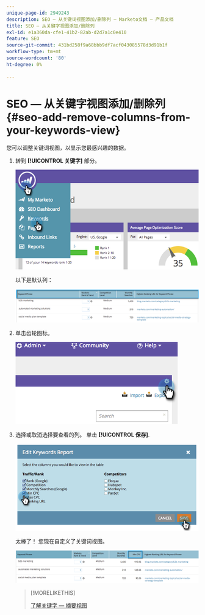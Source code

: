 ```yaml
---
unique-page-id: 2949243
description: SEO — 从关键词视图添加/删除列 — Marketo文档 — 产品文档
title: SEO — 从关键字视图添加/删除列
exl-id: e1a360da-cfe1-41b2-82ab-d2d7a1c0e410
feature: SEO
source-git-commit: 431bd258f9a68bbb9df7acf043085578d3d91b1f
workflow-type: tm+mt
source-wordcount: '80'
ht-degree: 0%

---
```


# SEO — 从关键字视图添加/删除列 {#seo-add-remove-columns-from-your-keywords-view}

您可以调整关键词视图，以显示您最感兴趣的数据。

1. 转到 **[!UICONTROL 关键字]** 部分。

   ![](assets/image2014-9-18-13-3a37-3a31.png)

   以下是默认列：

   ![](assets/image2014-9-18-13-3a37-3a36.png)

1. 单击齿轮图标。

   ![](assets/image2014-9-18-13-3a37-3a39.png)

1. 选择或取消选择要查看的列。 单击 **[!UICONTROL 保存]**.

   ![](assets/image2014-9-18-13-3a37-3a42.png)

   太棒了！ 您现在自定义了关键词视图。

   ![](assets/image2014-9-18-13-3a37-3a46.png)

   >[!MORELIKETHIS]
   >
   >[了解关键字 — 摘要视图](/help/marketo/product-docs/additional-apps/seo/keywords/seo-understanding-keywords.md)
